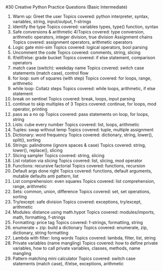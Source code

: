 #30 Creative Python Practice Questions (Basic Intermediate)
1) Warm up: Greet the user
Topics covered: python interpreter, syntax, variables, string, input/output, f-strings
2) Identify the type
Topics covered: variables types, type() function, syntax
3) Safe conversions & arithmetic
4)Topics covered: type conversion, arithmetic operators, integer division, true division
Assignment chains
Topics covered: assignment operators, arithmetic operators
5) Logic gate mini-sim
Topics covered: logical operators, bool parsing
6) Uncomment the code
Topics covered: comments, string, slicing
7) If/elif/else: grade bucket
Topics covered: if else statement, comparison operators
8) match case (switch): weekday name
Topics covered: switch case statements (match case), control flow
9) for loop: sum of squares (with step)
Topics covered: for loops, range, arithmetic
10) while loop: Collatz steps
Topics covered: while loops, arithmetic, if else statement
11) break on sentinel
Topics covered: break, loops, input parsing
12) continue to skip multiples of 3
Topics covered: continue, for loops, mod operator, printing
13) pass as a no op
Topics covered: pass statements on loop, for loops, string
14) Lists: cube every number
Topics covered: list, loops, arithmetic
15) Tuples: swap without temp
Topics covered: tuple, multiple assignment
16) Dictionary: word frequency
Topics covered: dictionary, string, lower(), split(), sorting
17) Strings: palindrome (ignore spaces & case)
Topics covered: string, lower(), replace(), slicing
18) Slicing sampler
Topics covered: string, slicing
19) List rotation via slicing
Topics covered: list, slicing, mod operator
20) Functions: recursive factorial
Topics covered: functions, recursion
21) Default args done right
Topics covered: functions, default arguments, mutable defaults anti pattern, list
22) List comprehension: even squares
Topics covered: list comprehension, range, arithmetic
23) Sets: common, union, difference
Topics covered: set, set operations, sorting
24) Try/except: safe division
Topics covered: exceptions, try/except, arithmetic
25) Modules: distance using math.hypot
Topics covered: modules/imports, math, formatting, f-strings
26) Formatting: price tag
Topics covered: f-strings, formatting, string
27) enumerate + zip: build a dictionary
Topics covered: enumerate, zip, dictionary, string formatting
28) Lambda with filter: long words
Topics covered: lambda, filter, list, string
29) Private variables (name mangling)
Topics covered: how to define private variables, how to call private variables, classes,
methods, name mangling
30) Pattern matching mini calculator
Topics covered: switch case statements (match case), if/else, exceptions, arithmetic
